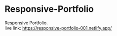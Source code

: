 # Responsive-Portfolio
Responsive Portfolio.
<br>
live link: https://responsive-portfolio-001.netlify.app/
<br>
